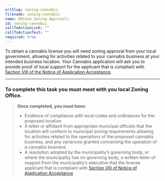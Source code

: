 ```yaml
---
urlSlug: zoning-cannabis
filename: zoning-cannabis
name: Obtain Zoning Approvals
id: zoning-cannabis
callToActionLink: ""
callToActionText: ""
required: true
---
```

[](https://www.nj.gov/cannabis/documents/businesses/personal-use/Final%20Notice%20of%20Application%20Acceptance.pdf)To obtain a cannabis license you will need zoning approval from your local government, allowing for activities related to your cannabis business at your intended business location. Your Cannabis application will ask you to provide proof of local support for the applicant that is compliant with [Section VIII of the Notice of Application Acceptance](https://www.nj.gov/cannabis/documents/businesses/personal-use/Final%20Notice%20of%20Application%20Acceptance.pdf).

---
### To complete this task you must meet with you local Zoning Office.

> **Once completed, you must have:**
>
> * Evidence of compliance with local codes and ordinances for the proposed location
> * A letter or affidavit from appropriate municipal officials that the location will conform to municipal zoning requirements allowing for activities related to the operations of the proposed cannabis business, and any variances granted concerning the operation of a cannabis business
> * A resolution adopted by the municipality’s governing body, or where the municipality has no governing body, a written letter of support from the municipality’s executive that the license applicant that is compliant with [Section VIII of Notice of Application Acceptance](https://www.nj.gov/cannabis/documents/businesses/personal-use/Final%20Notice%20of%20Application%20Acceptance.pdf)